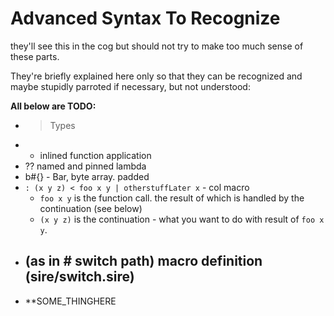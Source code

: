 # Advanced Syntax To Recognize

they'll see this in the cog but should not try to make too much sense of these parts.

They're briefly explained here only so that they can be recognized and maybe stupidly parroted if necessary, but not understood:

**All below are TODO:**

* > Types
*
  * inlined function application
* ?? named and pinned lambda
* b#{} - Bar, byte array. padded
* `: (x y z) < foo x y | otherstuffLater x` - col macro
  * `foo x y` is the function call. the result of which is handled by the continuation (see below)
  * `(x y z)` is the continuation - what you want to do with result of `foo x y`.
* ## (as in # switch path) macro definition (sire/switch.sire)
* \*\*SOME\_THINGHERE
